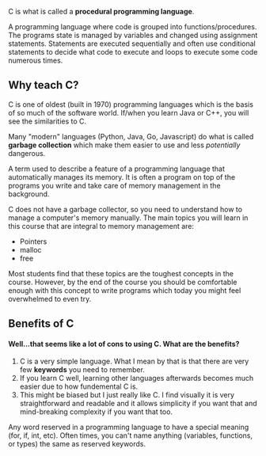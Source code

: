 <title>
Intro to C
</title>

C is what is called a **procedural programming language**. 

<definition title="Procedural Progamming Language">
A programming language where code is grouped into functions/procedures. The programs state is managed by variables and changed using assignment statements. Statements are executed sequentially and often use conditional statements to decide what code to execute and loops to execute some code numerous times.
</definition>

## Why teach C?

C is one of oldest (built in 1970) programming languages which is the basis of so much of the software world. If/when you learn Java or C++, you will see the similarities to C.



Many "modern" languages (Python, Java, Go, Javascript) do what is called **garbage collection** which make them easier to use and less *potentially* dangerous. 


<definition title="Garbage Collection">
A term used to describe a feature of a programming language that automatically manages its memory. It is often a program on top of the programs you write and take care of memory management in the background. 
</definition>


C does not have a garbage collector, so you need to understand how to manage a computer's memory manually. The main topics you will learn in this course that are integral to memory management are:
- Pointers
- malloc
- free



Most students find that these topics are the toughest concepts in the course. However, by the end of the course you should be comfortable enough with this concept to write programs which today you might feel overwhelmed to even try.

## Benefits of C

#### Well...that seems like a lot of cons to using C. What are the benefits?


1. C is a very simple language. What I mean by that is that there are very few **keywords** you need to remember.
2. If you learn C well, learning other languages afterwards becomes much easier due to how fundemental C is.
3. This might be biased but I just really like C. I find visually it is very straightforward and readable and it allows simplicity if you want that and mind-breaking complexity if you want that too. 

<definition title="Keyword">
Any word reserved in a programming language to have a special meaning (for, if, int, etc). Often times, you can't name anything (variables, functions, or types) the same as reserved keywords.
</definition>